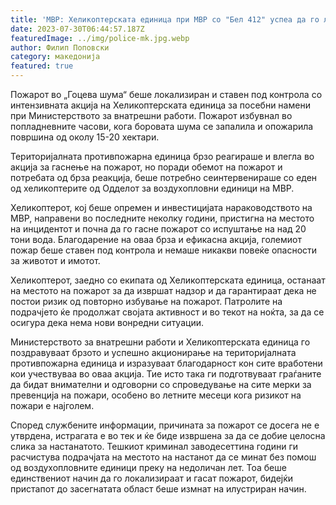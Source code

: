 ```yaml
---
title: 'МВР: Хеликоптерската единица при МВР со "Бел 412" успеа да го локализира и пожарот во Неготино - 29 ЈУЛИ 2023'
date: 2023-07-30T06:44:57.187Z
featuredImage: ../img/police-mk.jpg.webp
author: Филип Поповски
category: македонија
featured: true
---
```

Пожарот во „Гоцева шума“ беше локализиран и ставен под контрола со интензивната акција на Хеликоптерската единица за посебни намени при Министерството за внатрешни работи. Пожарот избувнал во попладневните часови, кога боровата шума се запалила и опожарила површина од околу 15-20 хектари.

Територијалната противпожарна единица брзо реагираше и влегла во акција за гаснење на пожарот, но поради обемот на пожарот и потребата од брза реакција, беше потребно сеинтервенираше со еден од хеликоптерите од Одделот за воздухопловни единици на МВР.

Хеликоптерот, кој беше опремен и инвестицијата нараководството на МВР, направени во последните неколку години, пристигна на местото на инцидентот и почна да го гасне пожарот со испуштање на над 20 тони вода. Благодарение на оваа брза и ефикасна акција, големиот пожар беше ставен под контрола и немаше никакви повеќе опасности за животот и имотот.

Хеликоптерот, заедно со екипата од Хеликоптерската единица, останаат на местото на пожарот за да извршат надзор и да гарантираат дека не постои ризик од повторно избување на пожарот. Патролите на подрачјето ќе продолжат својата активност и во текот на ноќта, за да се осигура дека нема нови вонредни ситуации.

Министерството за внатрешни работи и Хеликоптерската единица го поздравуваат брзото и успешно акционирање на територијалната противпожарна единица и изразуваат благодарност кон сите вработени кои учествуваа во оваа акција. Тие исто така ги подготвуваат граѓаните да бидат внимателни и одговорни со спроведување на сите мерки за превенција на пожари, особено во летните месеци кога ризикот на пожари е најголем.

Според службените информации, причината за пожарот се досега не е утврдена, истрагата е во тек и ќе биде извршена за да се добие целосна слика за настанатото. Тешкиот криминал заводесеттина години ги расчистува подрачјата на местото на настанот да се минат без помош од воздухопловните единици преку на недоличан лет. Тоа беше единствениот начин да го локализираат и гасат пожарот, бидејќи пристапот до засегнатата област беше измнат на илустриран начин.
